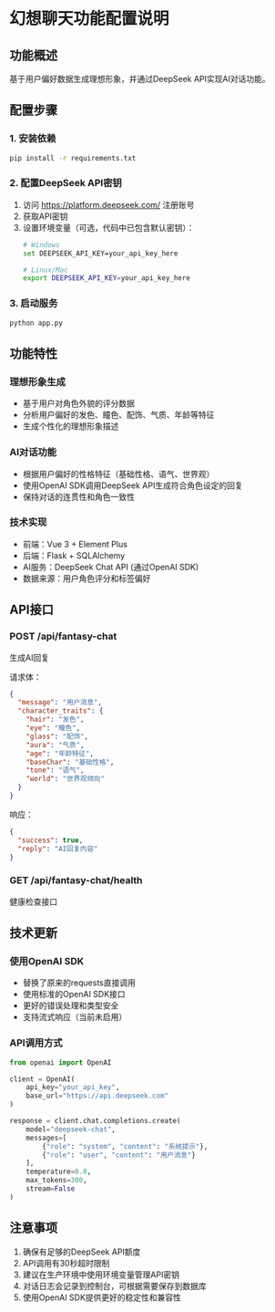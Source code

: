 # 幻想聊天功能配置说明

## 功能概述
基于用户偏好数据生成理想形象，并通过DeepSeek API实现AI对话功能。

## 配置步骤

### 1. 安装依赖
```bash
pip install -r requirements.txt
```

### 2. 配置DeepSeek API密钥
1. 访问 https://platform.deepseek.com/ 注册账号
2. 获取API密钥
3. 设置环境变量（可选，代码中已包含默认密钥）：
   ```bash
   # Windows
   set DEEPSEEK_API_KEY=your_api_key_here
   
   # Linux/Mac
   export DEEPSEEK_API_KEY=your_api_key_here
   ```

### 3. 启动服务
```bash
python app.py
```

## 功能特性

### 理想形象生成
- 基于用户对角色外貌的评分数据
- 分析用户偏好的发色、瞳色、配饰、气质、年龄等特征
- 生成个性化的理想形象描述

### AI对话功能
- 根据用户偏好的性格特征（基础性格、语气、世界观）
- 使用OpenAI SDK调用DeepSeek API生成符合角色设定的回复
- 保持对话的连贯性和角色一致性

### 技术实现
- 前端：Vue 3 + Element Plus
- 后端：Flask + SQLAlchemy
- AI服务：DeepSeek Chat API (通过OpenAI SDK)
- 数据来源：用户角色评分和标签偏好

## API接口

### POST /api/fantasy-chat
生成AI回复

请求体：
```json
{
  "message": "用户消息",
  "character_traits": {
    "hair": "发色",
    "eye": "瞳色",
    "glass": "配饰",
    "aura": "气质",
    "age": "年龄特征",
    "baseChar": "基础性格",
    "tone": "语气",
    "world": "世界观倾向"
  }
}
```

响应：
```json
{
  "success": true,
  "reply": "AI回复内容"
}
```

### GET /api/fantasy-chat/health
健康检查接口

## 技术更新

### 使用OpenAI SDK
- 替换了原来的requests直接调用
- 使用标准的OpenAI SDK接口
- 更好的错误处理和类型安全
- 支持流式响应（当前未启用）

### API调用方式
```python
from openai import OpenAI

client = OpenAI(
    api_key="your_api_key",
    base_url="https://api.deepseek.com"
)

response = client.chat.completions.create(
    model="deepseek-chat",
    messages=[
        {"role": "system", "content": "系统提示"},
        {"role": "user", "content": "用户消息"}
    ],
    temperature=0.8,
    max_tokens=300,
    stream=False
)
```

## 注意事项
1. 确保有足够的DeepSeek API额度
2. API调用有30秒超时限制
3. 建议在生产环境中使用环境变量管理API密钥
4. 对话日志会记录到控制台，可根据需要保存到数据库
5. 使用OpenAI SDK提供更好的稳定性和兼容性 